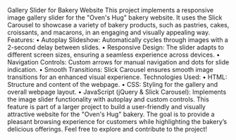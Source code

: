 Gallery Slider for Bakery Website
This project implements a responsive image gallery slider for the "Oven's Hug" bakery website. It uses the Slick Carousel to showcase a variety of bakery products, such as pastries, cakes, croissants, and macarons, in an engaging and visually appealing way.
Features:
•	Autoplay Slideshow: Automatically cycles through images with a 2-second delay between slides.
•	Responsive Design: The slider adapts to different screen sizes, ensuring a seamless experience across devices.
•	Navigation Controls: Custom arrows for manual navigation and dots for slide indication.
•	Smooth Transitions: Slick Carousel ensures smooth image transitions for an enhanced visual experience.
Technologies Used:
•	HTML: Structure and content of the webpage.
•	CSS: Styling for the gallery and overall webpage layout.
•	JavaScript (jQuery & Slick Carousel): Implements the image slider functionality with autoplay and custom controls.
This feature is part of a larger project to build a user-friendly and visually attractive website for the "Oven's Hug" bakery. The goal is to provide a pleasant browsing experience for customers while highlighting the bakery’s delicious offerings.
Feel free to explore and contribute to the project!
